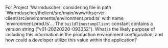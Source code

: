 For Project 'Warmduscher' considering file in path 'Warmduscher/thclient/src/main/www/thserver-client/src/environments/environment.prod.ts' with name 'environment.prod.ts'...
The `buildTimestampClient` constant contains a version string ("v01-20220220-093352"). What is the likely purpose of including this information in the production environment configuration, and how could a developer utilize this value within the application?